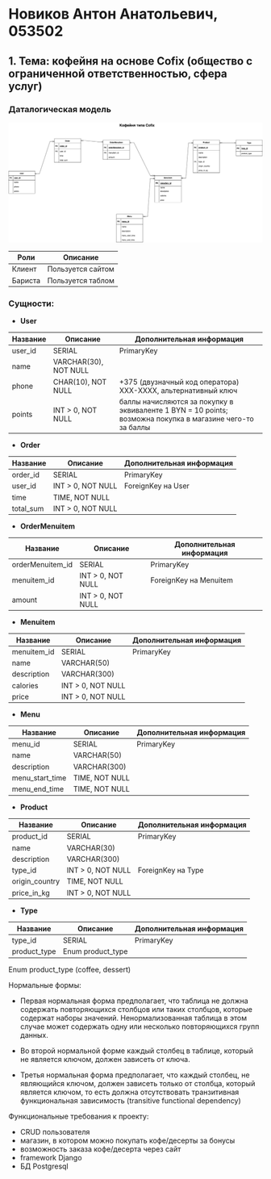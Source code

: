 # Новиков Антон Анатольевич, 053502

## 1. Тема: кофейня на основе Cofix (общество с ограниченной ответственностью, сфера услуг)

### Даталогическая модель

![image](datalogical_model.drawio.png)

| Роли    | Описание          |
| ------- | ----------------- |
| Клиент  | Пользуется сайтом |
| Бариста | Пользуется таблом |

### Сущности:

- **User**

| Название | Описание              | Дополнительная информация                                                                                  |
| -------- | --------------------- | ---------------------------------------------------------------------------------------------------------- |
| user_id  | SERIAL                | PrimaryKey                                                                                                 |
| name     | VARCHAR(30), NOT NULL |
| phone    | CHAR(10), NOT NULL    | +375 (двузначный код оператора) XXX-XXXX, альтернативный ключ                                              |
| points   | INT > 0, NOT NULL     | баллы начисляются за покупку в эквиваленте 1 BYN = 10 points; возможна покупка в магазине чего-то за баллы |

- **Order**

| Название  | Описание          | Дополнительная информация |
| --------- | ----------------- | ------------------------- |
| order_id  | SERIAL            | PrimaryKey                |
| user_id   | INT > 0, NOT NULL | ForeignKey на User        |
| time      | TIME, NOT NULL    |                           |
| total_sum | INT > 0, NOT NULL |                           |

- **OrderMenuitem**

| Название         | Описание          | Дополнительная информация |
| ---------------- | ----------------- | ------------------------- |
| orderMenuitem_id | SERIAL            | PrimaryKey                |
| menuitem_id      | INT > 0, NOT NULL | ForeignKey на Menuitem    |
| amount           | INT > 0, NOT NULL |                           |

- **Menuitem**

| Название    | Описание          | Дополнительная информация |
| ----------- | ----------------- | ------------------------- |
| menuitem_id | SERIAL            | PrimaryKey                |
| name        | VARCHAR(50)       |                           |
| description | VARCHAR(300)      |                           |
| calories    | INT > 0, NOT NULL |                           |
| price       | INT > 0, NOT NULL |                           |

- **Menu**

| Название        | Описание       | Дополнительная информация |
| --------------- | -------------- | ------------------------- |
| menu_id         | SERIAL         | PrimaryKey                |
| name            | VARCHAR(50)    |                           |
| description     | VARCHAR(300)   |                           |
| menu_start_time | TIME, NOT NULL |                           |
| menu_end_time   | TIME, NOT NULL |                           |

- **Product**

| Название       | Описание          | Дополнительная информация |
| -------------- | ----------------- | ------------------------- |
| product_id     | SERIAL            | PrimaryKey                |
| name           | VARCHAR(30)       |                           |
| description    | VARCHAR(300)      |                           |
| type_id        | INT > 0, NOT NULL | ForeignKey на Type        |
| origin_country | TIME, NOT NULL    |                           |
| price_in_kg    | INT > 0, NOT NULL |                           |

- **Type**

| Название     | Описание          | Дополнительная информация |
| ------------ | ----------------- | ------------------------- |
| type_id      | SERIAL            | PrimaryKey                |
| product_type | Enum product_type |                           |

Enum product_type (сoffee, dessert)

Нормальные формы:

- Первая нормальная форма предполагает, что таблица не должна содержать повторяющихся столбцов или таких столбцов, которые содержат наборы значений. Ненормализованная таблица в этом случае может содержать одну или несколько повторяющихся групп данных.

- Во второй нормальной форме каждый столбец в таблице, который не является ключом, должен зависеть от ключа.

- Третья нормальная форма предполагает, что каждый столбец, не являющийся ключом, должен зависеть только от столбца, который является ключом, то есть должна отсутствовать транзитивная функциональная зависимость (transitive functional dependency)

Функциональные требования к проекту:

- CRUD пользователя
- магазин, в котором можно покупать кофе/десерты за бонусы
- возможность заказа кофе/десерта через сайт
- framework Django
- БД Postgresql
